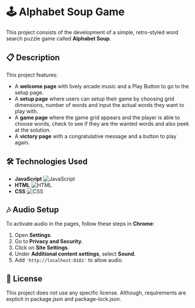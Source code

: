 # 🕹️ Alphabet Soup Game

This project consists of the development of a simple, retro-styled word search puzzle game called **Alphabet Soup**.

## 📋 Description

This project features:
- A **welcome page** with lively arcade music and a Play Button to go to the setup page.
- A **setup page** where users can setup their game by choosing grid dimensions, number of words and input the actual words they want to play with.
- A **game page** where the game grid appears and the player is able to choose words, check to see if they are the wanted words and also peek at the solution.
- A **victory page** with a congratulative message and a button to play again.

## 🛠️ Technologies Used

- **JavaScript** ![JavaScript](https://img.shields.io/badge/-JavaScript-F7DF1E?logo=javascript&logoColor=black)
- **HTML** ![HTML](https://img.shields.io/badge/-HTML-E34F26?logo=html5&logoColor=white)
- **CSS** ![CSS](https://img.shields.io/badge/-CSS-1572B6?logo=css3&logoColor=white)

## 🎶 Audio Setup

To activate audio in the pages, follow these steps in **Chrome**:
1. Open **Settings**.
2. Go to **Privacy and Security**.
3. Click on **Site Settings**.
4. Under **Additional content settings**, select **Sound**.
5. Add `'http://localhost:8181'` to allow audio.

## 📄 License

This project does not use any specific license.
Although, requirements are explicit in package.json and package-lock.json.
